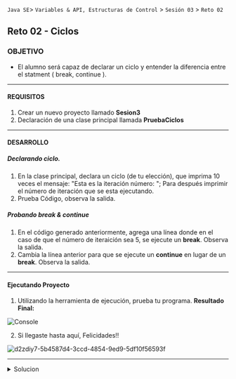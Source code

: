 
`Java SE`> `Variables & API, Estructuras de Control` > `Sesión 03` > `Reto 02` 
	
## Reto 02 - Ciclos

### OBJETIVO 

- El alumno será capaz de declarar un ciclo y entender la diferencia entre el statment ( break, continue ).

<hr>

#### REQUISITOS 

1. Crear un nuevo proyecto llamado <b>Sesion3</b>
2. Declaración de una clase principal llamada <b>PruebaCiclos</b>

<hr>

#### DESARROLLO

##### Declarando ciclo.

1. En la clase principal, declara un ciclo (de tu elección), que imprima 10 veces el mensaje: "Esta es la iteración número: "; Para después imprimir el número de iteración que se esta ejecutando.
2. Prueba Código, observa la salida.

##### Probando break & continue

1. En el código generado anteriormente, agrega una línea donde en el caso de que el número de iteraición sea 5, se ejecute un <b>break</b>. Observa la salida.
2. Cambia la línea anterior para que se ejecute un <b>continue</b> en lugar de un <b>break</b>. Observa la salida.

<hr>

#### Ejecutando Proyecto

1. Utilizando la herramienta de ejecución, prueba tu programa. <b>Resultado Final:</b>
   
![Console](https://user-images.githubusercontent.com/56565204/67445659-4a011400-f5d3-11e9-971c-03ef1712fda0.png)

2. Si llegaste hasta aquí, Felicidades!!

![d2zdiy7-5b4587d4-3ccd-4854-9ed9-5df10f56593f](https://user-images.githubusercontent.com/56565204/67222356-c38ddc00-f3f2-11e9-93a0-f6fbfc420ab5.png)

<hr>

<details>
	<summary>Solucion</summary>
	<p> 1. Declara una ciclo que imprime el número de iteración que se está ejecutando.</p>
	<p> 2. Agrega una condición dentro del ciclo que en caso de que se cumpla, se ejecute un break. </p>
	<p> 3. Agrega una condición dentro del ciclo que en caso de que se cumpla, se ejecute un continue. </p>
</details>
